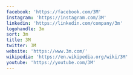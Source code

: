 ```yaml
---
facebook: 'https://facebook.com/3M'
instagram: 'https://instagram.com/3M'
linkedin: 'https://linkedin.com/company/3m'
logohandle: 3m
sort: 3m
title: 3M
twitter: 3M
website: 'https://www.3m.com/'
wikipedia: 'https://en.wikipedia.org/wiki/3M'
youtube: 'https://youtube.com/3M'
---
```

